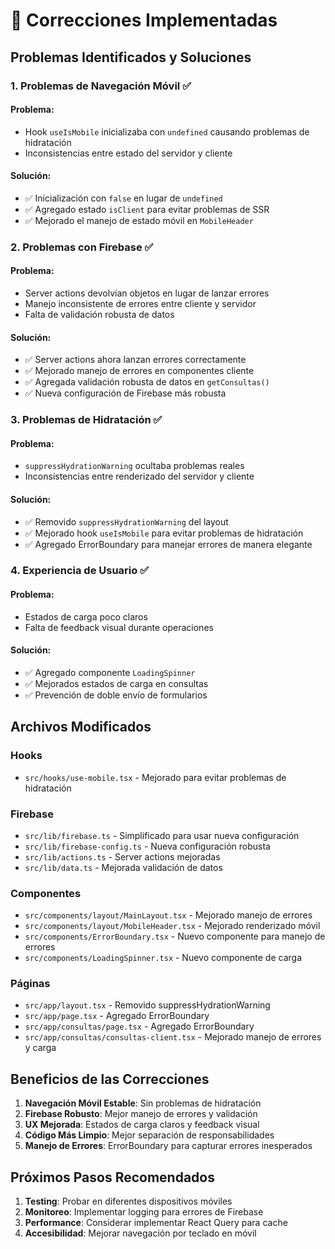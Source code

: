 # 🔧 Correcciones Implementadas

## Problemas Identificados y Soluciones

### 1. **Problemas de Navegación Móvil** ✅

#### Problema:
- Hook `useIsMobile` inicializaba con `undefined` causando problemas de hidratación
- Inconsistencias entre estado del servidor y cliente

#### Solución:
- ✅ Inicialización con `false` en lugar de `undefined`
- ✅ Agregado estado `isClient` para evitar problemas de SSR
- ✅ Mejorado el manejo de estado móvil en `MobileHeader`

### 2. **Problemas con Firebase** ✅

#### Problema:
- Server actions devolvían objetos en lugar de lanzar errores
- Manejo inconsistente de errores entre cliente y servidor
- Falta de validación robusta de datos

#### Solución:
- ✅ Server actions ahora lanzan errores correctamente
- ✅ Mejorado manejo de errores en componentes cliente
- ✅ Agregada validación robusta de datos en `getConsultas()`
- ✅ Nueva configuración de Firebase más robusta

### 3. **Problemas de Hidratación** ✅

#### Problema:
- `suppressHydrationWarning` ocultaba problemas reales
- Inconsistencias entre renderizado del servidor y cliente

#### Solución:
- ✅ Removido `suppressHydrationWarning` del layout
- ✅ Mejorado hook `useIsMobile` para evitar problemas de hidratación
- ✅ Agregado ErrorBoundary para manejar errores de manera elegante

### 4. **Experiencia de Usuario** ✅

#### Problema:
- Estados de carga poco claros
- Falta de feedback visual durante operaciones

#### Solución:
- ✅ Agregado componente `LoadingSpinner`
- ✅ Mejorados estados de carga en consultas
- ✅ Prevención de doble envío de formularios

## Archivos Modificados

### Hooks
- `src/hooks/use-mobile.tsx` - Mejorado para evitar problemas de hidratación

### Firebase
- `src/lib/firebase.ts` - Simplificado para usar nueva configuración
- `src/lib/firebase-config.ts` - Nueva configuración robusta
- `src/lib/actions.ts` - Server actions mejoradas
- `src/lib/data.ts` - Mejorada validación de datos

### Componentes
- `src/components/layout/MainLayout.tsx` - Mejorado manejo de errores
- `src/components/layout/MobileHeader.tsx` - Mejorado renderizado móvil
- `src/components/ErrorBoundary.tsx` - Nuevo componente para manejo de errores
- `src/components/LoadingSpinner.tsx` - Nuevo componente de carga

### Páginas
- `src/app/layout.tsx` - Removido suppressHydrationWarning
- `src/app/page.tsx` - Agregado ErrorBoundary
- `src/app/consultas/page.tsx` - Agregado ErrorBoundary
- `src/app/consultas/consultas-client.tsx` - Mejorado manejo de errores y carga

## Beneficios de las Correcciones

1. **Navegación Móvil Estable**: Sin problemas de hidratación
2. **Firebase Robusto**: Mejor manejo de errores y validación
3. **UX Mejorada**: Estados de carga claros y feedback visual
4. **Código Más Limpio**: Mejor separación de responsabilidades
5. **Manejo de Errores**: ErrorBoundary para capturar errores inesperados

## Próximos Pasos Recomendados

1. **Testing**: Probar en diferentes dispositivos móviles
2. **Monitoreo**: Implementar logging para errores de Firebase
3. **Performance**: Considerar implementar React Query para cache
4. **Accesibilidad**: Mejorar navegación por teclado en móvil 